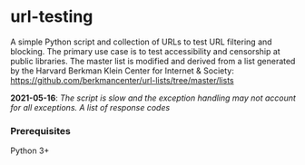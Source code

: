 # url-testing
A simple Python script and collection of URLs to test URL filtering and blocking. The primary use case is to test accessibility and censorship at public libraries. The master list is modified and derived from a list generated by the Harvard Berkman Klein Center for Internet & Society: https://github.com/berkmancenter/url-lists/tree/master/lists

**2021-05-16**: *The script is slow and the exception handling may not account for all exceptions. A list of response codes*

### Prerequisites

Python 3+
